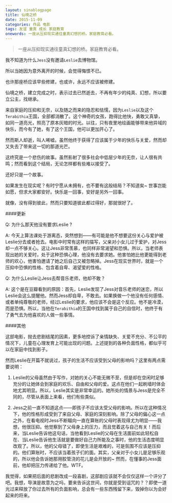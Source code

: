```yaml
---
layout: sinablogpage
title: 仙境之桥
date: 2015-11-09
categories: 作品 电影
tags: 友谊 童真 成长 家庭教育
onewords: 一座从压抑现实通往童真幻想的桥。家庭教育必看。
---
```

> 一座从压抑现实通往童真幻想的桥。家庭教育必看。

我不知道为什么`Jess`没有邀请`Leslie`去博物馆。

所以当她因为意外离开的时候，会觉得悔恨不已。

也许那座桥应该早些修建，也或许，永远不应该被修建。

仙境之桥，建立完成之时，表示过去已然逝去，不再有年少的纯真、幻想，所以要立公主，找继承。

来自家庭的压抑和无奈，以及随之而来的隐忍和怯懦，因为`Leslie`以及这个`Terabithia`王国，全部都消散了。这个神奇的女孩，跑得比他快，勇敢又真挚，如同一道亮光，照亮了原本灰暗的时光。以往，只有夜里地绘画能够带来他异域的快乐，而今有了她，有了这个王国，他可以更加开心了。

然而斯人却逝，叫人唏嘘。虽然他终于获得了应该属于少年的快乐与关爱，然而却又失去了带来这一切的那道光芒。

这终究是一个悲伤的故事。虽然影射了很多社会中低层少年的无奈，让人很有共鸣；然而看到这个结局，无论怎样都有些难以接受了。

还好只是一个故事。

如果发生在现实呢？有时宁愿从未拥有，也不要有这般结局？不知道矣~ 世事岂能如愿，但求大家都安好。快乐是一回事，安好是另外一回事。

就像，没有得到彼此，然而只要知道彼此都过得好，那就很好了。

####更新

Q: 为什么那天他没有要求Leslie ?

A: 今天上算法课处于游离态，突然想到——有可能是他不想要这份关心与爱护被 Leslie分去或者抢去。电影中时常有这样的描写，父亲对小女儿过于爱护，对Jess却一点不够关心。这让Jess非常羡慕，也同样非常渴望和恐惧。所以，当老师表现出她的关爱时，处于这种恐惧心理，他没有去要求她。他害怕她比他更能得到老师的欢心，他害怕邀请了她之后自己又被忽略掉。Jess在现实世界时，就是一个压抑中恐惧的性格、包含着自卑、渴望爱的性格。

Q: 为什么Leslie让Jess去帮音乐老师，他却不敢？

A: 这个是在豆瓣看到的原因：首先，Leslie发现了Jess对音乐老师的迷恋，所以Leslie会这么提醒他。然而Jess却自卑，不敢去。如果换做一个他没有任何感情、或者单纯尊敬的老师，经过Leslie的要求，他应该不会是这个反应。他不是冷漠，而是恐惧。所以，当他在`Terabithia`的王国中找到属于自己的自信时，他终于有了勇气去为他喜欢的人做一些事情。

####其他

这部电影，抛去悲剧结尾的因素，更多地控诉了亲情缺失、关爱不充分、不公平的情况下，儿童在心理发育上可能出现的问题。上述提到的各种负面性格，都似乎可以在家庭中找到影子。

然而Leslie在开篇不就说过，孩子的生活不应该受到父母的影响吗？这里有两点需要说明：

1. Leslie的父母虽然由于写作，对她的关心不能无微不至，但是却在空闲时足够充分的让她体会到家庭的欢乐、自由和父母的爱。这点在他们一起刷墙时体会地尤其明显。所以，Leslie其实是非常幸运的。她所处的情景与Jess是完全不同的，尽管从表面上来看，他们有些类似。

2. Jess之前一直不知道这点——即孩子不应该太受父母的影响。所以在这种情况下，他的性格形成受到了来自父母、家庭的深刻影响。除了父母的偏心这一点之外，在看电视时Jess不断瞄向一直在算账的父母时表现得尤为明显——我想，他很压抑。他觉察到了父母身上的压力，而且觉着这与自己有关！而后来，当Leslie告诉他这句话，当他看到Leslie的父母在生活面前如此轻松自在、当Leslie告诉他生活就是要做好自己力所能及之事时，他的生活态度明显改观了。所以，他的父母错了，即使生活是艰难的，可是氛围不应该是压抑的。他们算账时，不应该当着孩子们的面。其实，父亲对于小女儿是足够乐观的，所以他会告诉她那用胶管浇的花儿是会开放的~ 然而，在懂事的Jess面前，他却把压力传递给了他。WTF。

我觉得，如果把后面的悲剧改成一段喜剧，这部剧应该就不会仅仅这样一个评分了吧。我想，导演是故意为之吗，要来告诉这世间，你就是受到诅咒的？？即使一道光过来释放了你过去所有的负面影响，总会有一些东西残留下来，毁掉你以为会好起来的将来。

